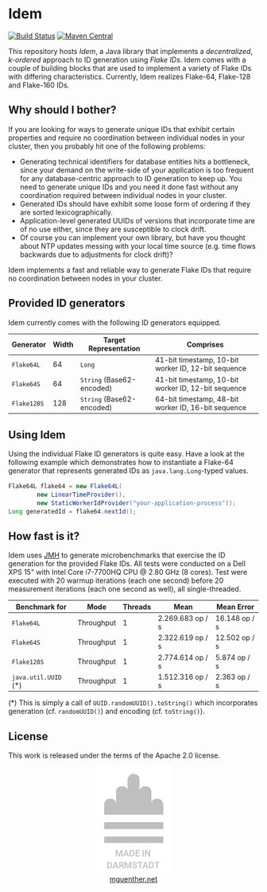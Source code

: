 # Idem

[![Build Status](https://travis-ci.org/mguenther/idem.svg?branch=master)](https://travis-ci.org/mguenther/idem.svg) [![Maven Central](https://maven-badges.herokuapp.com/maven-central/net.mguenther.idem/idem-core/badge.svg)](https://maven-badges.herokuapp.com/maven-central/net.mguenther.idem/idem-core)

This repository hosts *Idem*, a Java library that implements a *decentralized*, *k-ordered* approach to ID generation using *Flake IDs*. Idem comes with a couple of building blocks that are used to implement a variety of Flake IDs with differing characteristics. Currently, Idem realizes Flake-64, Flake-128 and Flake-160 IDs.

## Why should I bother?

If you are looking for ways to generate unique IDs that exhibit certain properties and require no coordination between individual nodes in your cluster, then you probably hit one of the following problems:

* Generating technical identifiers for database entities hits a bottleneck, since your demand on the write-side of your application is too frequent for any database-centric approach to ID generation to keep up. You need to generate unique IDs and you need it done fast without any coordination required between individual nodes in your cluster.
* Generated IDs should have exhibit some loose form of ordering if they are sorted lexicographically.
* Application-level generated UUIDs of versions that incorporate time are of no use either, since they are susceptible to clock drift.
* Of course you can implement your own library, but have you thought about NTP updates messing with your local time source (e.g. time flows backwards due to adjustments for clock drift)?

Idem implements a fast and reliable way to generate Flake IDs that require no coordination between nodes in your cluster.

## Provided ID generators

Idem currently comes with the following ID generators equipped.

| Generator    | Width | Target Representation     | Comprises                                           |
| ------------ | ----- | ------------------------- | --------------------------------------------------- |
| `Flake64L`   | 64    | `Long`                    | 41-bit timestamp, 10-bit worker ID, 12-bit sequence |
| `Flake64S`   | 64    | `String` (Base62-encoded) | 41-bit timestamp, 10-bit worker ID, 12-bit sequence |
| `Flake128S`  | 128   | `String` (Base62-encoded) | 64-bit timestamp, 48-bit worker ID, 16-bit sequence |

## Using Idem

Using the individual Flake ID generators is quite easy. Have a look at the following example which demonstrates how to instantiate a Flake-64 generator that represents generated IDs as `java.lang.Long`-typed values.

```java
Flake64L flake64 = new Flake64L(
        new LinearTimeProvider(),
        new StaticWorkerIdProvider("your-application-process"));
Long generatedId = flake64.nextId();
```

## How fast is it?

Idem uses [JMH](http://openjdk.java.net/projects/code-tools/jmh/) to generate microbenchmarks that exercise the ID generation for the provided Flake IDs. All tests were conducted on a Dell XPS 15" with Intel Core i7-7700HQ CPU @ 2.80 GHz (8 cores). Test were executed with 20 warmup iterations (each one second) before 20 measurement iterations (each one second as well), all single-threaded.

| Benchmark for        | Mode       | Threads | Mean            | Mean Error    |
| -------------------- | ---------- | ------- | ----------------| ------------- |
| `Flake64L`           | Throughput | 1       | 2.269.683 op / s| 16.148 op / s |
| `Flake64S`           | Throughput | 1       | 2.322.619 op / s| 12.502 op / s |
| `Flake128S`          | Throughput | 1       | 2.774.614 op / s|  5.874 op / s |
| `java.util.UUID` (*) | Throughput | 1       | 1.512.316 op / s|  2.363 op / s |

(*) This is simply a call of `UUID.randomUUID().toString()` which incorporates generation (cf. `randomUUID()`) and encoding (cf. `toString()`).

## License

This work is released under the terms of the Apache 2.0 license.

<p>
    <div align="center">
        <div><img src="made-in-darmstadt.jpg"></div>
        <div><a href="https://mguenther.net">mguenther.net</a></div>
    </div>
</p>